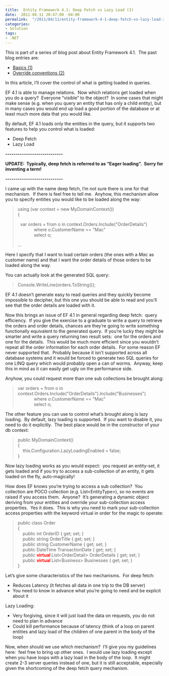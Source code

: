 ```yaml
---
title:  Entity Framework 4.1: Deep Fetch vs Lazy Load (3)
date:  2011-04-11 20:47:00 -04:00
permalink:  "/2011/04/11/entity-framework-4-1-deep-fetch-vs-lazy-load-3/"
categories:
- Solution
tags:
- .NET
---
```

<p>This is part of a series of blog post about Entity Framework 4.1.&#160; The past blog entries are:</p>  <ul>   <li><a href="http://vincentlauzon.wordpress.com/2011/04/03/entity-framework-4-1-basics-1/">Basics (1)</a> </li>    <li><a href="http://vincentlauzon.wordpress.com/2011/04/06/entity-framework-4-1-override-conventions-2/">Override conventions (2)</a> </li> </ul>  <p>In this article, I’ll cover the control of what is getting loaded in queries.</p>  <p>EF 4.1 is able to manage relations.&#160; Now which relations get loaded when you do a query?&#160; Everyone “visible” to the object?&#160; In some cases that might make sense (e.g. when you query an entity that has only a child entity), but in many cases you would end up load a good portion of the database or at least much more data that you would like.</p>  <p>By default, EF 4.1 loads only the entities in the query, but it supports two features to help you control what is loaded:</p>  <ul>   <li>Deep Fetch </li>    <li>Lazy Load </li> </ul>  <p><strong>----------------------------</strong></p>  <p><strong>UPDATE:&#160; Typically, deep fetch is referred to as “Eager loading”.&#160; Sorry for inventing a term!</strong></p>  <p><strong>----------------------------</strong></p>  <p>I came up with the name deep fetch, I’m not sure there is one for that mechanism.&#160; If there is feel free to tell me.&#160; Anyhow, this mechanism allow you to specify entities you would like to be loaded along the way:</p>  <blockquote>   <p>using (var context = new MyDomainContext())      <br />{       <br /></p>    <p>&#160; var orders = from o in context.Orders.Include(&quot;OrderDetails&quot;)      <br />&#160;&#160;&#160;&#160;&#160;&#160;&#160;&#160;&#160;&#160;&#160;&#160; where o.CustomerName == &quot;Mac&quot;       <br />&#160;&#160;&#160;&#160;&#160;&#160;&#160;&#160;&#160;&#160;&#160;&#160; select o; </p>    <p>…</p> </blockquote>  <p>Here I specify that I want to load certain orders (the ones with a <em>Mac</em> as customer name) and that I want the order details of those orders to be loaded along the way.</p>  <p>You can actually look at the generated SQL query:</p>  <blockquote>   <p>Console.WriteLine(orders.ToString());</p> </blockquote>  <p>EF 4.1 doesn’t generate easy to read queries and they quickly become impossible to decipher, but this one you should be able to read and you’ll see that the order details are loaded with it.</p>  <p>Now this brings an issue of EF 4.1 in general regarding deep fetch:&#160; query efficiency.&#160; If you give the exercise to a graduate to write a query to retrieve the orders and order details, chances are they’re going to write something functionally equivalent to the generated query.&#160; If you’re lucky they might be smarter and write a query returning two result sets:&#160; one for the orders and one for the details.&#160; This would be much more efficient since you wouldn’t repeat all the order information for each order details.&#160; For some reason EF never supported that.&#160; Probably because it isn’t supported across all database systems and it would be forced to generate two SQL queries for one LINQ query which would probably open a can of worms.&#160; Anyway, keep this in mind as it can easily get ugly on the performance side.</p>  <p>Anyhow, you could request more than one sub collections be brought along:</p>  <blockquote>   <p>var orders = from o in context.Orders.Include(&quot;OrderDetails&quot;).Include(&quot;Businesses&quot;)      <br />&#160;&#160;&#160;&#160;&#160;&#160;&#160;&#160;&#160;&#160;&#160;&#160; where o.CustomerName == &quot;Mac&quot;       <br />&#160;&#160;&#160;&#160;&#160;&#160;&#160;&#160;&#160;&#160;&#160;&#160; select o; </p> </blockquote>  <p>The other feature you can use to control what’s brought along is lazy loading.&#160; By default, lazy loading is supported.&#160; If you want to disable it, you need to do it explicitly.&#160; The best place would be in the constructor of your db context:</p>  <blockquote>   <p>public MyDomainContext()      <br />{       <br />&#160;&#160;&#160; this.Configuration.LazyLoadingEnabled = false;       <br />} </p> </blockquote>  <p>Now lazy loading works as you would expect:&#160; you request an entity-set, it gets loaded and if you try to access a sub-collection of an entity, it gets loaded on the fly, auto-magically!</p>  <p>How does EF knows you’re trying to access a sub collection?&#160; You collection are POCO collection (e.g. List&lt;EntityType&gt;), so no events are raised if you access them.&#160; Anyone?&#160; It’s generating a dynamic object deriving from your entities and override your sub-collection access properties.&#160; Yes it does.&#160; This is why you need to mark your sub-collection access properties with the keyword virtual in order for the magic to operate:</p>  <blockquote>   <p>public class Order      <br />{       <br />&#160;&#160;&#160; public int OrderID { get; set; }       <br />&#160;&#160;&#160; public string OrderTitle { get; set; }       <br />&#160;&#160;&#160; public string CustomerName { get; set; }       <br />&#160;&#160;&#160; public DateTime TransactionDate { get; set; }       <br />&#160;&#160;&#160; public <strong><font color="#ff0000">virtual </font></strong>List&lt;OrderDetail&gt; OrderDetails { get; set; }       <br />&#160;&#160;&#160; public <strong><font color="#ff0000">virtual</font> </strong>List&lt;Business&gt; Businesses { get; set; }       <br />} </p> </blockquote>  <p>Let’s give some characteristics of the two mechanisms.&#160; For deep fetch:</p>  <ul>   <li>Reduces Latency (it fetches all data in one trip to the DB server) </li>    <li>You need to know in advance what you’re going to need and be explicit about it </li> </ul>  <p>Lazy Loading:</p>  <ul>   <li>Very forgiving, since it will just load the data on requests, you do not need to plan in advance </li>    <li>Could kill performance because of latency (think of a loop on parent entities and lazy load of the children of one parent in the body of the loop) </li> </ul>  <p>Now, when should we use which mechanism?&#160; I’ll give you my guidelines here:&#160; feel free to bring up other ones.&#160; I would use lazy loading except when you have loops with a lazy load in the body of the loop.&#160; It might create 2-3 server queries instead of one, but it is still acceptable, especially given the shortcoming of the deep fetch query mechanism.</p>